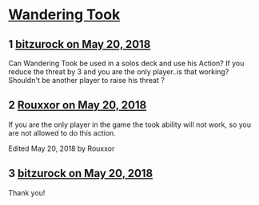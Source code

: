 # [Wandering Took](https://community.fantasyflightgames.com/topic/276296-wandering-took/)

## 1 [bitzurock on May 20, 2018](https://community.fantasyflightgames.com/topic/276296-wandering-took/?do=findComment&comment=3340951)

Can Wandering Took be used in a solos deck and use his Action? If you reduce the threat by 3 and you are the only player..is that working? Shouldn't be another player to raise his threat ?

## 2 [Rouxxor on May 20, 2018](https://community.fantasyflightgames.com/topic/276296-wandering-took/?do=findComment&comment=3340956)

If you are the only player in the game the took ability will not work, so you are not allowed to do this action.

Edited May 20, 2018 by Rouxxor

## 3 [bitzurock on May 20, 2018](https://community.fantasyflightgames.com/topic/276296-wandering-took/?do=findComment&comment=3340957)

Thank you!

